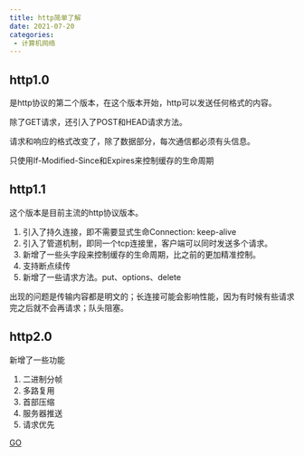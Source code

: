 ```yaml
---
title: http简单了解
date: 2021-07-20
categories: 
 - 计算机网络
---
```


## http1.0
是http协议的第二个版本，在这个版本开始，http可以发送任何格式的内容。

除了GET请求，还引入了POST和HEAD请求方法。

请求和响应的格式改变了，除了数据部分，每次通信都必须有头信息。

只使用If-Modified-Since和Expires来控制缓存的生命周期

## http1.1
这个版本是目前主流的http协议版本。
1. 引入了持久连接，即不需要显式生命Connection: keep-alive
2. 引入了管道机制，即同一个tcp连接里，客户端可以同时发送多个请求。
3. 新增了一些头字段来控制缓存的生命周期，比之前的更加精准控制。
4. 支持断点续传
5. 新增了一些请求方法。put、options、delete

出现的问题是传输内容都是明文的；长连接可能会影响性能，因为有时候有些请求完之后就不会再请求；队头阻塞。

## http2.0
新增了一些功能
1. 二进制分帧
2. 多路复用
3. 首部压缩
4. 服务器推送
5. 请求优先

[GO](http2.md)
